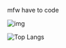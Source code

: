 mfw have to code

![img](https://github.com/PengZhangg/PengZhangg/assets/122496391/efef1926-0e07-4327-99ea-c8f2b9e0e4e6)

![Top Langs](https://github-readme-stats.vercel.app/api/top-langs/?username=pengzhangg&layout=compact)
